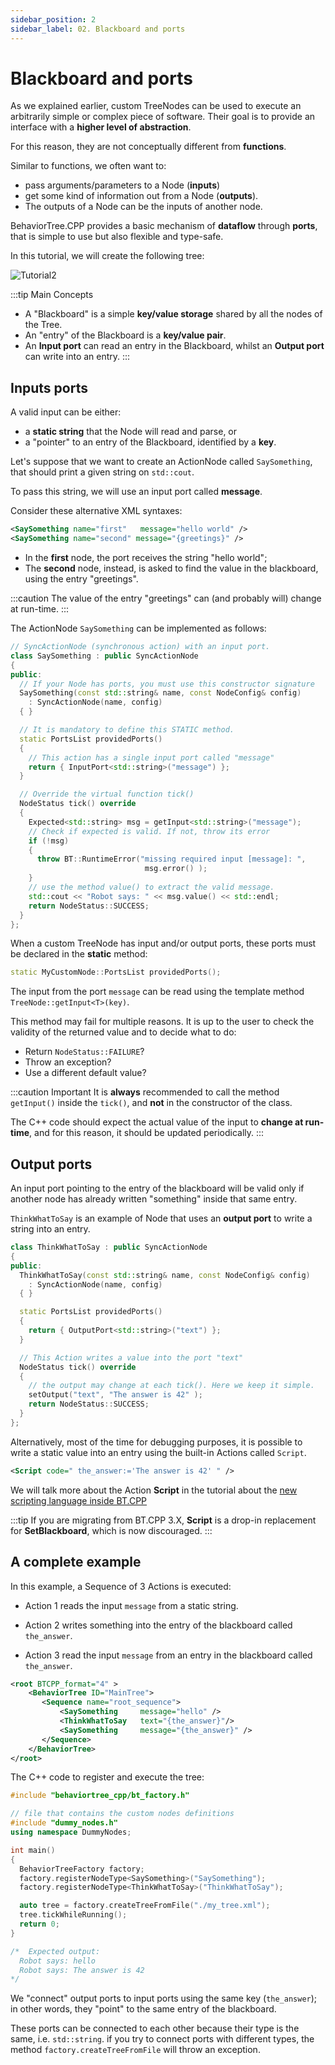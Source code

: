 ```yaml
---
sidebar_position: 2
sidebar_label: 02. Blackboard and ports
---
```


# Blackboard and ports

As we explained earlier, custom TreeNodes can be used to execute an arbitrarily
simple or complex piece of software. Their goal is to provide an interface
with a __higher level of abstraction__.

For this reason, they are not conceptually different from __functions__.

Similar to functions, we often want to:

 - pass arguments/parameters to a Node (__inputs__)
 - get some kind of information out from a Node (__outputs__).
 - The outputs of a Node can be the inputs of another node. 

BehaviorTree.CPP provides a basic mechanism of __dataflow__
through __ports__, that is simple to use but also flexible and type-safe.

In this tutorial, we will create the following tree:

![Tutorial2](images/tutorial_blackboard.svg)

:::tip Main Concepts
- A "Blackboard" is a simple __key/value storage__ shared by all the nodes
of the Tree. 
- An "entry" of the Blackboard is a __key/value pair__.
- An __Input port__ can read an entry in the Blackboard, whilst an __Output port__
can write into an entry.
:::

## Inputs ports

A valid input can be either:

- a __static string__ that the Node will read and parse, or
- a "pointer" to an entry of the Blackboard, identified by a __key__.

Let's suppose that we want to create an ActionNode called `SaySomething`, 
that should print a given string on `std::cout`.

To pass this string, we will use an input port called __message__.

Consider these alternative XML syntaxes:

``` xml
<SaySomething name="first"   message="hello world" />
<SaySomething name="second" message="{greetings}" />
```

- In the __first__ node, the port receives the string "hello world";
- The __second__ node, instead, is asked to find the value in the blackboard,
using the entry "greetings".

:::caution
The value of the entry "greetings" can (and probably will) change at run-time.
:::

The ActionNode `SaySomething` can be implemented as follows:

``` cpp
// SyncActionNode (synchronous action) with an input port.
class SaySomething : public SyncActionNode
{
public:
  // If your Node has ports, you must use this constructor signature 
  SaySomething(const std::string& name, const NodeConfig& config)
    : SyncActionNode(name, config)
  { }

  // It is mandatory to define this STATIC method.
  static PortsList providedPorts()
  {
    // This action has a single input port called "message"
    return { InputPort<std::string>("message") };
  }

  // Override the virtual function tick()
  NodeStatus tick() override
  {
    Expected<std::string> msg = getInput<std::string>("message");
    // Check if expected is valid. If not, throw its error
    if (!msg)
    {
      throw BT::RuntimeError("missing required input [message]: ", 
                              msg.error() );
    }
    // use the method value() to extract the valid message.
    std::cout << "Robot says: " << msg.value() << std::endl;
    return NodeStatus::SUCCESS;
  }
};
```

When a custom TreeNode has input and/or output ports, these ports must be 
declared in the __static__ method:

``` cpp
static MyCustomNode::PortsList providedPorts();
```

The input from the port `message` can be read using the template method 
`TreeNode::getInput<T>(key)`.

This method may fail for multiple reasons. It is up to the user to
check the validity of the returned value and to decide what to do:

- Return `NodeStatus::FAILURE`?
- Throw an exception?
- Use a different default value?

:::caution Important
It is __always__ recommended to call the method `getInput()` inside the 
`tick()`, and __not__ in the constructor of the class.
     
The C++ code should expect the actual value of the input
to __change at run-time__, and for this reason, it should be updated 
periodically. 
:::

## Output ports

An input port pointing to the entry of the blackboard will be valid only
if another node has already written "something" inside that same entry.

`ThinkWhatToSay` is an example of Node that uses an __output port__ to write a 
string into an entry.

``` cpp
class ThinkWhatToSay : public SyncActionNode
{
public:
  ThinkWhatToSay(const std::string& name, const NodeConfig& config)
    : SyncActionNode(name, config)
  { }

  static PortsList providedPorts()
  {
    return { OutputPort<std::string>("text") };
  }

  // This Action writes a value into the port "text"
  NodeStatus tick() override
  {
    // the output may change at each tick(). Here we keep it simple.
    setOutput("text", "The answer is 42" );
    return NodeStatus::SUCCESS;
  }
};
```

Alternatively, most of the time for debugging purposes, it is possible to write a
static value into an entry using the built-in Actions called `Script`.

``` xml
<Script code=" the_answer:='The answer is 42' " />
```

We will talk more about the Action __Script__ in the tutorial
about the [new scripting language inside BT.CPP](guides/scripting.md)

:::tip
If you are migrating from BT.CPP 3.X, __Script__ is a drop-in replacement
for __SetBlackboard__, which is now discouraged.
:::

## A complete example

In this example, a Sequence of 3 Actions is executed:

- Action 1 reads the input `message` from a static string.

- Action 2 writes something into the entry of the blackboard called `the_answer`.

- Action 3 read the input `message` from an entry in the blackboard called `the_answer`.

``` xml
<root BTCPP_format="4" >
    <BehaviorTree ID="MainTree">
       <Sequence name="root_sequence">
           <SaySomething     message="hello" />
           <ThinkWhatToSay   text="{the_answer}"/>
           <SaySomething     message="{the_answer}" />
       </Sequence>
    </BehaviorTree>
</root>
```

The C++ code to register and execute the tree:

``` cpp
#include "behaviortree_cpp/bt_factory.h"

// file that contains the custom nodes definitions
#include "dummy_nodes.h"
using namespace DummyNodes;

int main()
{  
  BehaviorTreeFactory factory;
  factory.registerNodeType<SaySomething>("SaySomething");
  factory.registerNodeType<ThinkWhatToSay>("ThinkWhatToSay");

  auto tree = factory.createTreeFromFile("./my_tree.xml");
  tree.tickWhileRunning();
  return 0;
}

/*  Expected output:
  Robot says: hello
  Robot says: The answer is 42
*/
```

We "connect" output ports to input ports using the same key (`the_answer`);
in other words, they "point" to the same entry of the blackboard.

These ports can be connected to each other because their type is the same,
i.e. `std::string`. if you try to connect ports with different types, 
the method `factory.createTreeFromFile` will throw an exception.



